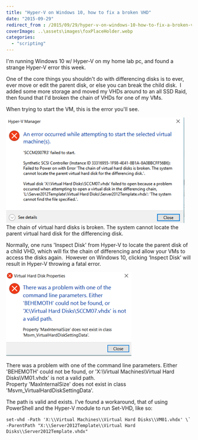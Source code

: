 ```yaml
---
title: "Hyper-V on Windows 10, how to fix a broken VHD"
date: "2015-09-29"
redirect_from : /2015/09/29/hyper-v-on-windows-10-how-to-fix-a-broken-vhd
coverImage: ..\assets\images\foxPlaceHolder.webp
categories: 
  - "scripting"
---
```


I'm running Windows 10 w/ Hyper-V on my home lab pc, and found a strange Hyper-V error this week.

One of the core things you shouldn't do with differencing disks is to ever, ever move or edit the parent disk, or else you can break the child disk.  I added some more storage and moved my VHDs around to an all SSD Raid, then found that I'd broken the chain of VHDs for one of my VMs.

When trying to start the VM, this is the error you'll see.

![](../assets/images/2015/09/images/img-1.png) The chain of virtual hard disks is broken. The system cannot locate the parent virtual hard disk for the differencing disk.

Normally, one runs 'Inspect Disk' from Hyper-V to locate the parent disk of a child VHD, which will fix the chain of differencing and allow your VMs to access the disks again.  However on Windows 10, clicking ‘Inspect Disk’ will result in Hyper-V throwing a fatal error.

![](../assets/images/2015/09/images/img-2.png) 

There was a problem with one of the command line parameters. Either 'BEHEMOTH' could not be found, or 'X:\\Virtual Machines\\Virtual Hard Disks\\VM01.vhdx' is not a valid path.  
Property 'MaxInternalSize' does not exist in class 'Msvm\_VirtualHardDiskSettingData'.

The path is valid and exists. I’ve found a workaround, that of using PowerShell and the Hyper-V module to run Set-VHD, like so:
```
set-vhd -Path 'X:\\Virtual Machines\\Virtual Hard Disks\\VM01.vhdx' \` -ParentPath "X:\\Server2012Template\\Virtual Hard Disks\\Server2012Template.vhdx"
```

